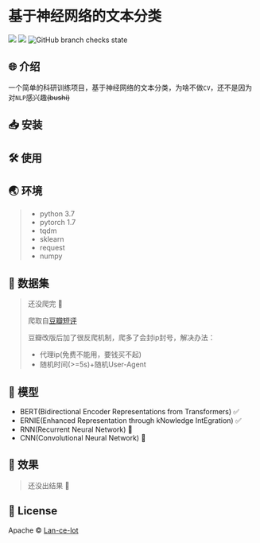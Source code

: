 # 基于神经网络的文本分类

[![](https://img.shields.io/badge/language-python-blue.svg)](https://github.com/Lan-ce-lot)
![](https://img.shields.io/badge/license-Apache-blue.svg)
![GitHub branch checks state](https://img.shields.io/github/checks-status/lan-ce-lot/pythorch_text_classification/master?logoColor=blue)

## 🌐 介绍
一个简单的科研训练项目，基于神经网络的文本分类，为啥不做`CV`，还不是因为对`NLP`感兴趣~~(bushi)~~

## 📥 安装

## 🛠 使用

## 🌏 环境
> * python 3.7
> * pytorch 1.7
> * tqdm
> * sklearn
> * request
> * numpy

## 💾 数据集
> 还没爬完 🤡
>
>爬取自[豆瓣短评](https://movie.douban.com/)
>
>豆瓣改版后加了很反爬机制，爬多了会封ip封号，解决办法：
> * 代理ip(免费不能用，要钱买不起)
> * 随机时间(>=5s)+随机User-Agent
## 🚙 模型
* BERT(Bidirectional Encoder Representations from Transformers) ✅
* ERNIE(Enhanced Representation through kNowledge IntEgration) ✅
* RNN(Recurrent Neural Network) 🤡
* CNN(Convolutional Neural Network) 🤡
## 🍆 效果
> 还没出结果 🤡
## 📝 License
Apache © [Lan-ce-lot](https://github.com/Lan-ce-lot)
